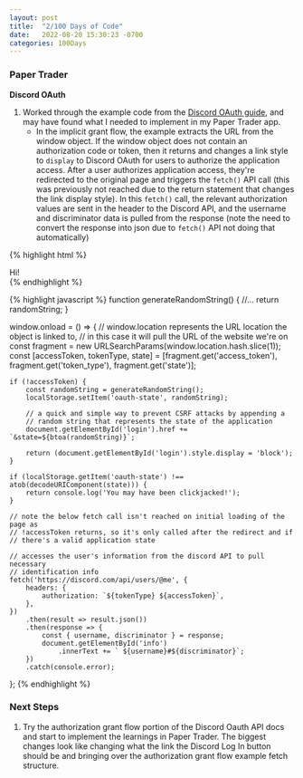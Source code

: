 ```yaml
---
layout: post
title:  "2/100 Days of Code"
date:   2022-08-20 15:30:23 -0700
categories: 100Days
---
```


### Paper Trader
**Discord OAuth**
1. Worked through the example code from the [Discord OAuth guide](https://discordjs.guide/oauth2/#a-quick-example), and may have found what I needed to implement in my Paper Trader app. 
    - In the implicit grant flow, the example extracts the URL from the window object. If the window object does not contain an authorization code or token, then it returns and changes a link style to `display` to Discord OAuth for users to authorize the application access. After a user authorizes application access, they're redirected to the original page and triggers the `fetch()` API call (this was previously not reached due to the return statement that changes the link display style). In this `fetch()` call, the relevant authorization values are sent in the header to the Discord API, and the username and discriminator data is pulled from the response (note the need to convert the response into json due to `fetch()` API not doing that automatically)

{% highlight html %}
<div id="info">Hi!</div>
<!-- the display style will get changed if no access token exists in the URL -->
<!-- (i.e. not accessing this page via discord oauth redirect) -->
<a id="login" style="display: none;" 
    href="discord-oauth-url">
    Identify Yourself
</a>
{% endhighlight %}

{% highlight javascript %}
function generateRandomString() {
    //...
    return randomString;
}


window.onload = () => {
    // window.location represents the URL location the object is linked to, 
    // in this case it will pull the URL of the website we're on
    const fragment = new URLSearchParams(window.location.hash.slice(1));
    const [accessToken, tokenType, state] = [fragment.get('access_token'), 
                                             fragment.get('token_type'),
                                             fragment.get('state')];

    if (!accessToken) {
        const randomString = generateRandomString();
        localStorage.setItem('oauth-state', randomString);

        // a quick and simple way to prevent CSRF attacks by appending a 
        // random string that represents the state of the application
        document.getElementById('login').href += `&state=${btoa(randomString)}`;
        
        return (document.getElementById('login').style.display = 'block');
    }

    if (localStorage.getItem('oauth-state') !== atob(decodeURIComponent(state))) {
        return console.log('You may have been clickjacked!');
    }

    // note the below fetch call isn't reached on initial loading of the page as 
    // !accessToken returns, so it's only called after the redirect and if
    // there's a valid application state

    // accesses the user's information from the discord API to pull necessary
    // identification info
    fetch('https://discord.com/api/users/@me', {
        headers: {
            authorization: `${tokenType} ${accessToken}`,
        },
    })
        .then(result => result.json())
        .then(response => {
            const { username, discriminator } = response;
            document.getElementById('info')
                .innerText += ` ${username}#${discriminator}`;
        })
        .catch(console.error);
};
{% endhighlight %}


### Next Steps
1. Try the authorization grant flow portion of the Discord Oauth API docs and start to implement the learnings in Paper Trader. The biggest changes look like changing what the link the Discord Log In button should be and bringing over the authorization grant flow example fetch structure.